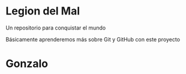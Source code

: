 # Legion del Mal
Un repositorio para conquistar el mundo

Básicamente aprenderemos más sobre Git y GitHub con este proyecto

# Gonzalo

